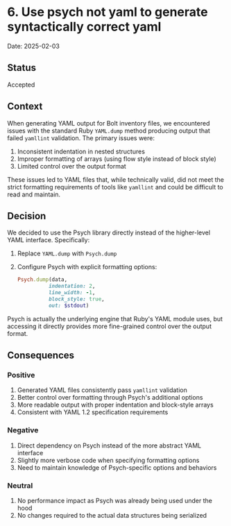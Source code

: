 # 6. Use psych not yaml to generate syntactically correct yaml

Date: 2025-02-03

## Status

Accepted

## Context

When generating YAML output for Bolt inventory files, we encountered issues with the standard Ruby `YAML.dump` method producing output that failed `yamllint` validation. The primary issues were:

1. Inconsistent indentation in nested structures
2. Improper formatting of arrays (using flow style instead of block style)
3. Limited control over the output format

These issues led to YAML files that, while technically valid, did not meet the strict formatting requirements of tools like `yamllint` and could be difficult to read and maintain.

## Decision

We decided to use the Psych library directly instead of the higher-level YAML interface. Specifically:

1. Replace `YAML.dump` with `Psych.dump`
2. Configure Psych with explicit formatting options:

   ```ruby
   Psych.dump(data,
             indentation: 2,
             line_width: -1,
             block_style: true,
             out: $stdout)
   ```

Psych is actually the underlying engine that Ruby's YAML module uses, but accessing it directly provides more fine-grained control over the output format.

## Consequences

### Positive

1. Generated YAML files consistently pass `yamllint` validation
2. Better control over formatting through Psych's additional options
3. More readable output with proper indentation and block-style arrays
4. Consistent with YAML 1.2 specification requirements

### Negative

1. Direct dependency on Psych instead of the more abstract YAML interface
2. Slightly more verbose code when specifying formatting options
3. Need to maintain knowledge of Psych-specific options and behaviors

### Neutral

1. No performance impact as Psych was already being used under the hood
2. No changes required to the actual data structures being serialized
